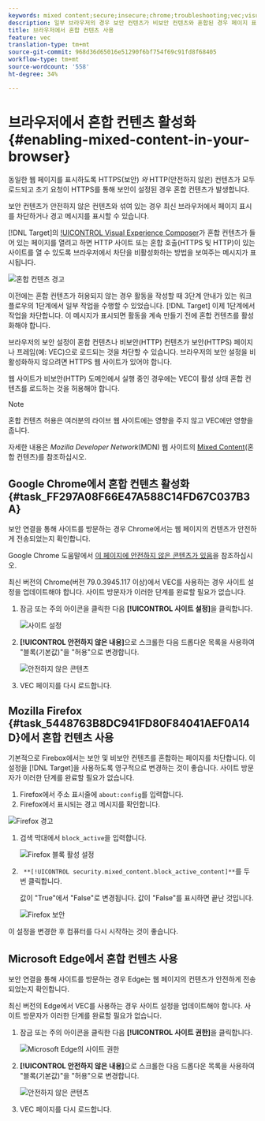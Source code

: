 ```yaml
---
keywords: mixed content;secure;insecure;chrome;troubleshooting;vec;visual experience composer;unsecure;http;https;firefox;internet explorer
description: 일부 브라우저의 경우 보안 컨텐츠가 비보안 컨텐츠와 혼합된 경우 페이지 표시를 차단합니다.
title: 브라우저에서 혼합 컨텐츠 사용
feature: vec
translation-type: tm+mt
source-git-commit: 968d36d65016e51290f6bf754f69c91fd8f68405
workflow-type: tm+mt
source-wordcount: '558'
ht-degree: 34%

---
```



# 브라우저에서 혼합 컨텐츠 활성화{#enabling-mixed-content-in-your-browser}

동일한 웹 페이지를 표시하도록 HTTPS(보안) *와* HTTP(안전하지 않은) 컨텐츠가 모두 로드되고 초기 요청이 HTTPS를 통해 보안이 설정된 경우 혼합 컨텐츠가 발생합니다.

보안 컨텐츠가 안전하지 않은 컨텐츠와 섞여 있는 경우 최신 브라우저에서 페이지 표시를 차단하거나 경고 메시지를 표시할 수 있습니다.

[!DNL Target]의 [!UICONTROL Visual Experience Composer](VEC)가 혼합 컨텐츠가 들어 있는 페이지를 열려고 하면 HTTP 사이트 또는 혼합 호출(HTTPS 및 HTTP)이 있는 사이트를 열 수 있도록 브라우저에서 차단을 비활성화하는 방법을 보여주는 메시지가 표시됩니다.

![혼합 컨텐츠 경고](/help/c-experiences/c-visual-experience-composer/r-troubleshoot-composer/assets/mixed_content_warning.png)

이전에는 혼합 컨텐츠가 허용되지 않는 경우 활동을 작성할 때 3단계 안내가 있는 워크플로우의 1단계에서 일부 작업을 수행할 수 있었습니다. [!DNL Target] 이제 1단계에서 작업을 차단합니다. 이 메시지가 표시되면 활동을 계속 만들기 전에 혼합 컨텐츠를 활성화해야 합니다.

브라우저의 보안 설정이 혼합 컨텐츠나 비보안(HTTP) 컨텐츠가 보안(HTTPS) 페이지나 프레임(예: VEC)으로 로드되는 것을 차단할 수 있습니다. 브라우저의 보안 설정을 비활성화하지 않으려면 HTTPS 웹 사이트가 있어야 합니다.

웹 사이트가 비보안(HTTP) 도메인에서 실행 중인 경우에는 VEC이 활성 상태 혼합 컨텐츠를 로드하는 것을 허용해야 합니다.

>[!NOTE]
>
>혼합 컨텐츠 허용은 여러분의 라이브 웹 사이트에는 영향을 주지 않고 VEC에만 영향을 줍니다.

자세한 내용은 *Mozilla Developer Network*(MDN) 웹 사이트의 [Mixed Content](https://developer.mozilla.org/en-US/docs/Web/Security/Mixed_content)(혼합 컨텐츠)를 참조하십시오.

## Google Chrome에서 혼합 컨텐츠 활성화 {#task_FF297A08F66E47A588C14FD67C037B3A}

보안 연결을 통해 사이트를 방문하는 경우 Chrome에서는 웹 페이지의 컨텐츠가 안전하게 전송되었는지 확인합니다.

Google Chrome 도움말에서 [이 페이지에 안전하지 않은 콘텐츠가 있음](https://support.google.com/chrome/answer/1342714?hl=en)을 참조하십시오.

최신 버전의 Chrome(버전 79.0.3945.117 이상)에서 VEC를 사용하는 경우 사이트 설정을 업데이트해야 합니다. 사이트 방문자가 이러한 단계를 완료할 필요가 없습니다.

1. 잠금 또는 주의 아이콘을 클릭한 다음 **[!UICONTROL 사이트 설정]**&#x200B;을 클릭합니다.

   ![사이트 설정](/help/c-experiences/c-visual-experience-composer/r-troubleshoot-composer/assets/site-settings.png)

1. **[!UICONTROL 안전하지 않은 내용]**&#x200B;으로 스크롤한 다음 드롭다운 목록을 사용하여 &quot;블록(기본값)&quot;을 &quot;허용&quot;으로 변경합니다.

   ![안전하지 않은 콘텐츠](/help/c-experiences/c-visual-experience-composer/r-troubleshoot-composer/assets/insecure-content.png)

1. VEC 페이지를 다시 로드합니다.

## Mozilla Firefox {#task_5448763B8DC941FD80F84041AEF0A14D}에서 혼합 컨텐츠 사용

기본적으로 Firebox에서는 보안 및 비보안 컨텐츠를 혼합하는 페이지를 차단합니다. 이 설정을 [!DNL Target]을 사용하도록 영구적으로 변경하는 것이 좋습니다. 사이트 방문자가 이러한 단계를 완료할 필요가 없습니다.

1. Firefox에서 주소 표시줄에 `about:config`를 입력합니다.
1.  Firefox에서 표시되는 경고 메시지를 확인합니다. 

   ![Firefox 경고](/help/c-experiences/c-visual-experience-composer/r-troubleshoot-composer/assets/firefox.png)

1. 검색 막대에서 `block_active`을 입력합니다.

   ![Firefox 블록 활성 설정](/help/c-experiences/c-visual-experience-composer/r-troubleshoot-composer/assets/firefox3.png)

1. ` **[!UICONTROL security.mixed_content.block_active_content]**`를 두 번 클릭합니다.

   값이 &quot;True&quot;에서 &quot;False&quot;로 변경됩니다. 값이 &quot;False&quot;를 표시하면 끝난 것입니다.

   ![Firefox 보안](/help/c-experiences/c-visual-experience-composer/r-troubleshoot-composer/assets/firefox2.png)

이 설정을 변경한 후 컴퓨터를 다시 시작하는 것이 좋습니다.

## Microsoft Edge에서 혼합 컨텐츠 사용

보안 연결을 통해 사이트를 방문하는 경우 Edge는 웹 페이지의 컨텐츠가 안전하게 전송되었는지 확인합니다.

최신 버전의 Edge에서 VEC를 사용하는 경우 사이트 설정을 업데이트해야 합니다. 사이트 방문자가 이러한 단계를 완료할 필요가 없습니다.

1. 잠금 또는 주의 아이콘을 클릭한 다음 **[!UICONTROL 사이트 권한]**&#x200B;을 클릭합니다.

   ![Microsoft Edge의 사이트 권한](/help/c-experiences/c-visual-experience-composer/r-troubleshoot-composer/assets/ms-edge.png)

1. **[!UICONTROL 안전하지 않은 내용]**&#x200B;으로 스크롤한 다음 드롭다운 목록을 사용하여 &quot;블록(기본값)&quot;을 &quot;허용&quot;으로 변경합니다.

   ![안전하지 않은 콘텐츠](/help/c-experiences/c-visual-experience-composer/r-troubleshoot-composer/assets/ms-edge-2.png)

1. VEC 페이지를 다시 로드합니다.